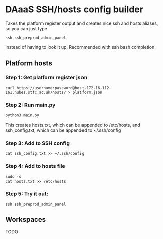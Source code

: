# DAaaS SSH/hosts config builder

Takes the platform register output and creates nice ssh and hosts aliases, so you can just type

```
ssh ssh_preprod_admin_panel
```

instead of having to look it up. Recommended with ssh bash completion.

## Platform hosts

### Step 1: Get platform register json

```
curl https://username:password@host-172-16-112-161.nubes.stfc.ac.uk/hosts/ > platform.json
```

### Step 2: Run main.py

```
python3 main.py
```

This creates hosts.txt, which can be appended to /etc/hosts, and ssh_config.txt, which can be appended to ~/.ssh/config

### Step 3: Add to SSH config

```
cat ssh_config.txt >> ~/.ssh/config
```

### Step 4: Add to hosts file

```
sudo -s
cat hosts.txt >> /etc/hosts
```

### Step 5: Try it out:

```
ssh ssh_preprod_admin_panel
```

## Workspaces

TODO
